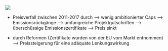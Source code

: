 ![](Pasted%20image%2020250110084514.png)
- Preisverfall zwischen 2011-2017 durch
--> wenig ambitionierter Caps
--> Emissionsrückgänge
--> umfangreiche Projektgutschriften 
	--> überschüssige Emissionszertifikate --> Preis sinkt

- durch Reformen (Zertifikate wurden von der EU vom Markt entnommen) --> Preissteigerung für eine adäquate Lenkungswirkung
